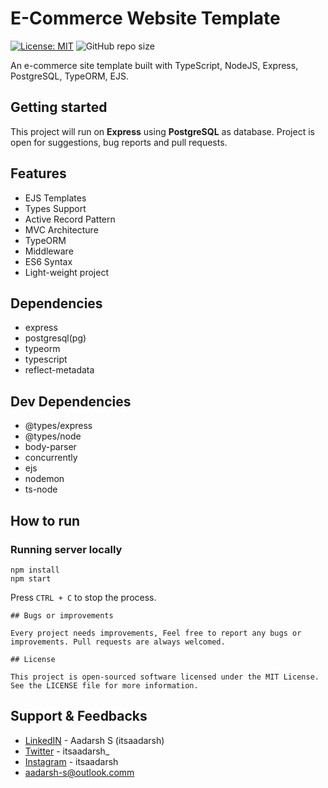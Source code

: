 # E-Commerce Website Template

[![License: MIT](https://img.shields.io/badge/License-MIT-yellow.svg)](https://github.com/Itsaadarsh/nodeJS-express-postgreSQL/blob/master/LICENSE)
![GitHub repo size](https://img.shields.io/github/repo-size/Itsaadarsh/nodeJS-express-postgreSQL)

An e-commerce site template built with TypeScript, NodeJS, Express, PostgreSQL, TypeORM, EJS.

## Getting started

This project will run on **Express** using **PostgreSQL** as database. Project is open for suggestions, bug reports and pull requests.

## Features

- EJS Templates
- Types Support
- Active Record Pattern
- MVC Architecture
- TypeORM
- Middleware
- ES6 Syntax
- Light-weight project

## Dependencies

- express
- postgresql(pg)
- typeorm
- typescript
- reflect-metadata

## Dev Dependencies

- @types/express
- @types/node
- body-parser
- concurrently
- ejs
- nodemon
- ts-node

## How to run

### Running server locally

```
npm install
npm start
```

Press `CTRL + C` to stop the process.

```
## Bugs or improvements

Every project needs improvements, Feel free to report any bugs or improvements. Pull requests are always welcomed.

## License

This project is open-sourced software licensed under the MIT License. See the LICENSE file for more information.
```

## Support & Feedbacks

- [LinkedIN](https://www.linkedin.com/in/itsaadarsh/ 'Linkedin') - Aadarsh S (itsaadarsh)
- [Twitter](https://www.twitter.com/itsaadarsh_ 'Twitter') - itsaadarsh\_
- [Instagram](https://www.instagram.com/itsaadarsh/ '@itsaadarsh') - itsaadarsh
- aadarsh-s@outlook.comm
